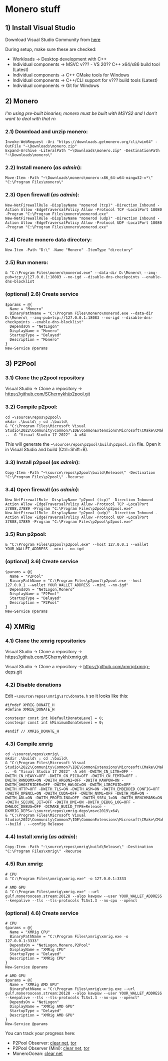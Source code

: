 # Monero stuff

## 1) Install Visual Studio

Download Visual Studio Community from [here](https://visualstudio.microsoft.com/)

During setup, make sure these are checked:
- Workloads -> Desktop development with C++
- Individual components -> MSVC v??? - VS 20?? C++ x64/x86 build tool (Latest)
- Individual components -> C++ CMake tools for Windows
- Individual components -> C++/CLI support for v??? build tools (Latest)
- Individual components -> Git for Windows

## 2) Monero

*I'm using pre-built binaries; monero must be built with MSYS2 and I don't want to deal with that rn*

### 2.1) Download and unzip monero:

```
Invoke-WebRequest -Uri "https://downloads.getmonero.org/cli/win64" -OutFile "~\Downloads\monero.zip"
Expand-Archive -LiteralPath "~\Downloads\monero.zip" -DestinationPath "~\Downloads\monero\"
```

### 2.2) Install monero (***as admin***):

```
Move-Item -Path "~\Downloads\monero\monero-x86_64-w64-mingw32-v*\" "C:\Program Files\monero\"
```

### 2.3) Open firewall (***as admin***):

```
New-NetFirewallRule -DisplayName "monerod (tcp)" -Direction Inbound -Action Allow -EdgeTraversalPolicy Allow -Protocol TCP -LocalPort 18080 -Program "C:\Program Files\monero\monerod.exe"
New-NetFirewallRule -DisplayName "monerod (udp)" -Direction Inbound -Action Allow -EdgeTraversalPolicy Allow -Protocol UDP -LocalPort 18080 -Program "C:\Program Files\monero\monerod.exe"
```

### 2.4) Create monero data directory:

```
New-Item -Path "D:\" -Name "Monero" -ItemType "directory"
```

### 2.5) Run monero:

```
& "C:\Program Files\monero\monerod.exe" --data-dir D:\Monero\ --zmq-pub=tcp://127.0.0.1:18083 --no-igd --disable-dns-checkpoints --enable-dns-blocklist
```

### (optional) 2.6) Create service

```
$params = @{
  Name = "Monero"
  BinaryPathName = "C:\Program Files\monero\monerod.exe --data-dir D:\Monero\ --zmq-pub=tcp://127.0.0.1:18083 --no-igd --disable-dns-checkpoints --enable-dns-blocklist"
  DependsOn = "NetLogon"
  DisplayName = "Monero"
  StartupType = "Delayed"
  Description = "Monero"
}
New-Service @params
```

## 3) P2Pool

### 3.1) Clone the p2pool repository

Visual Studio -> Clone a repository -> https://github.com/SChernykh/p2pool.git

### 3.2) Compile p2pool:

```
cd ~\source\repos\p2pool\
mkdir .\build\ ; cd .\build\
& "C:\Program Files\Microsoft Visual Studio\2022\Community\Common7\IDE\CommonExtensions\Microsoft\CMake\CMake\bin\cmake.exe" .. -G "Visual Studio 17 2022" -A x64
```

This will generate the `~\source\repos\p2pool\build\p2pool.sln` file. Open it in Visual Studio and build (Ctrl+Shift+B).

### 3.3) Install p2pool (***as admin***):

```
Copy-Item -Path "~\source\repos\p2pool\build\Release\" -Destination "C:\Program Files\p2pool\" -Recurse
```

### 3.4) Open firewall (***as admin***):

```
New-NetFirewallRule -DisplayName "p2pool (tcp)" -Direction Inbound -Action Allow -EdgeTraversalPolicy Allow -Protocol TCP -LocalPort 37888,37889 -Program "C:\Program Files\p2pool\p2pool.exe"
New-NetFirewallRule -DisplayName "p2pool (udp)" -Direction Inbound -Action Allow -EdgeTraversalPolicy Allow -Protocol UDP -LocalPort 37888,37889 -Program "C:\Program Files\p2pool\p2pool.exe"
```

### 3.5) Run p2pool:

```
& "C:\Program Files\p2pool\p2pool.exe" --host 127.0.0.1 --wallet YOUR_WALLET_ADDRESS --mini --no-igd
```

### (optional) 3.6) Create service

```
$params = @{
  Name = "P2Pool"
  BinaryPathName = "C:\Program Files\p2pool\p2pool.exe --host 127.0.0.1 --wallet YOUR_WALLET_ADDRESS --mini --no-igd"
  DependsOn = "NetLogon,Monero"
  DisplayName = "P2Pool"
  StartupType = "Delayed"
  Description = "P2Pool"
}
New-Service @params
```

## 4) XMRig

### 4.1) Clone the xmrig repositories

Visual Studio -> Clone a repository -> https://github.com/SChernykh/xmrig.git

Visual Studio -> Clone a repository -> https://github.com/xmrig/xmrig-deps.git

### 4.2) Disable donations

Edit `~\source\repos\xmrig\src\donate.h` so it looks like this:

```
#ifndef XMRIG_DONATE_H
#define XMRIG_DONATE_H

constexpr const int kDefaultDonateLevel = 0;
constexpr const int kMinimumDonateLevel = 0;

#endif // XMRIG_DONATE_H
```

### 4.3) Compile xmrig

```
cd ~\source\repos\xmrig\
mkdir .\build\ ; cd .\build\
& "C:\Program Files\Microsoft Visual Studio\2022\Community\Common7\IDE\CommonExtensions\Microsoft\CMake\CMake\bin\cmake.exe" .. -G "Visual Studio 17 2022" -A x64 -DWITH_CN_LITE=OFF -DWITH_CN_HEAVY=OFF -DWITH_CN_PICO=OFF -DWITH_CN_FEMTO=OFF -DWITH_RANDOMX=ON -DWITH_ARGON2=OFF -DWITH_KAWPOW=ON -DWITH_GHOSTRIDER=OFF -DWITH_HWLOC=ON -DWITH_LIBCPUID=OFF -DWITH_HTTP=OFF -DWITH_TLS=ON -DWITH_ASM=ON -DWITH_EMBEDDED_CONFIG=OFF -DWITH_OPENCL=ON -DWITH_CUDA=OFF -DWITH_NVML=OFF -DWITH_MSR=ON -DWITH_ADL=ON -DWITH_PROFILING=OFF -DWITH_SSE4_1=ON -DWITH_BENCHMARK=ON -DWITH_SECURE_JIT=OFF -DWITH_DMI=ON -DWITH_DEBUG_LOG=OFF -DHWLOC_DEBUG=OFF -DCMAKE_BUILD_TYPE=Release -DXMRIG_DEPS=~\source\repos\xmrig-deps\msvc2019\x64\
& "C:\Program Files\Microsoft Visual Studio\2022\Community\Common7\IDE\CommonExtensions\Microsoft\CMake\CMake\bin\cmake.exe" --build . --config Release
```

### 4.4) Install xmrig (***as admin***):

```
Copy-Item -Path "~\source\repos\xmrig\build\Release\" -Destination "C:\Program Files\xmrig\" -Recurse
```

### 4.5) Run xmrig:

```
# CPU
& "C:\Program Files\xmrig\xmrig.exe" -o 127.0.0.1:3333

# AMD GPU
& "C:\Program Files\xmrig\xmrig.exe" --url gulf.moneroocean.stream:20128 --algo kawpow --user YOUR_WALLET_ADDRESS --keepalive --tls --tls-protocols TLSv1.3 --no-cpu --opencl
```

### (optional) 4.6) Create service

```
# CPU
$params = @{
  Name = "XMRig CPU"
  BinaryPathName = "C:\Program Files\xmrig\xmrig.exe -o 127.0.0.1:3333"
  DependsOn = "NetLogon,Monero,P2Pool"
  DisplayName = "XMRig CPU"
  StartupType = "Delayed"
  Description = "XMRig CPU"
}
New-Service @params

# AMD GPU
$params = @{
  Name = "XMRig AMD GPU"
  BinaryPathName = "C:\Program Files\xmrig\xmrig.exe --url gulf.moneroocean.stream:20128 --algo kawpow --user YOUR_WALLET_ADDRESS --keepalive --tls --tls-protocols TLSv1.3 --no-cpu --opencl"
  DependsOn = "NetLogon"
  DisplayName = "XMRig AMD GPU"
  StartupType = "Delayed"
  Description = "XMRig AMD GPU"
}
New-Service @params
```

You can track your progress here:
- P2Pool Observer: [clear net](https://p2pool.observer/miner/YOUR_WALLET_ADDRESS), [tor](http://p2pool2giz2r5cpqicajwoazjcxkfujxswtk3jolfk2ubilhrkqam2id.onion/miner/YOUR_WALLET_ADDRESS)
- P2Pool Observer (Mini): [clear net](https://mini.p2pool.observer/miner/YOUR_WALLET_ADDRESS), [tor](http://p2pmin25k4ei5bp3l6bpyoap6ogevrc35c3hcfue7zfetjpbhhshxdqd.onion/miner/YOUR_WALLET_ADDRESS)
- MoneroOcean: [clear net](https://moneroocean.stream/#/dashboard?addr=YOUR_WALLET_ADDRESS)
